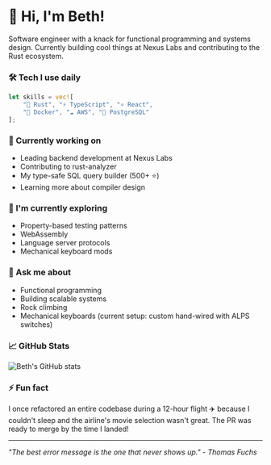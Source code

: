 # 👋 Hi, I'm Beth!

Software engineer with a knack for functional programming and systems design. Currently building cool things at Nexus Labs and contributing to the Rust ecosystem.

### 🛠 Tech I use daily
```rust
let skills = vec![
    "🦀 Rust", "⚡ TypeScript", "⚛️ React", 
    "🐳 Docker", "☁️ AWS", "🐘 PostgreSQL"
];
```

### 🔭 Currently working on
- Leading backend development at Nexus Labs
- Contributing to rust-analyzer
- My type-safe SQL query builder (500+ ⭐)
- Learning more about compiler design

### 🌱 I'm currently exploring
- Property-based testing patterns
- WebAssembly
- Language server protocols
- Mechanical keyboard mods

### 💬 Ask me about
- Functional programming
- Building scalable systems
- Rock climbing
- Mechanical keyboards (current setup: custom hand-wired with ALPS switches)

### 📈 GitHub Stats
![Beth's GitHub stats](https://github-readme-stats.vercel.app/api?username=bethergrani&show_icons=true&theme=buefy)

### ⚡ Fun fact
I once refactored an entire codebase during a 12-hour flight ✈️ because I couldn't sleep and the airline's movie selection wasn't great. The PR was ready to merge by the time I landed!

---
*"The best error message is the one that never shows up." - Thomas Fuchs*
